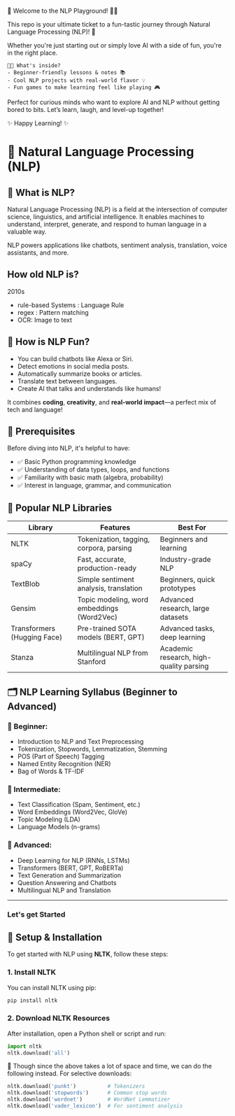 🎉 Welcome to the NLP Playground! 🧠💬

  This repo is your ultimate ticket to a fun-tastic journey through Natural Language Processing (NLP)! 🚀
  
   Whether you're just starting out or simply love AI with a side of fun, you're in the right place. 
   
    🧑‍🏫 What's inside?
    - Beginner-friendly lessons & notes 📚 
    - Cool NLP projects with real-world flavor 💡
    - Fun games to make learning feel like playing 🎮 
   
   Perfect for curious minds who want to explore AI and NLP without getting bored to bits. Let’s learn, laugh, and level-up together!  
   
   ✨ Happy Learning! ✨
   

# 🧬 Natural Language Processing (NLP) 

## 📌 What is NLP?

Natural Language Processing (NLP) is a field at the intersection of computer science, linguistics, and artificial intelligence. It enables machines to understand, interpret, generate, and respond to human language in a valuable way.

NLP powers applications like chatbots, sentiment analysis, translation, voice assistants, and more.

## How old NLP is?

2010s
  - rule-based Systems : Language Rule
  - regex : Pattern matching
  - OCR: Image to text

## 🎉 How is NLP Fun?

- You can build chatbots like Alexa or Siri.
- Detect emotions in social media posts.
- Automatically summarize books or articles.
- Translate text between languages.
- Create AI that talks and understands like humans!

It combines **coding**, **creativity**, and **real-world impact**—a perfect mix of tech and language!


## 🎯 Prerequisites

Before diving into NLP, it's helpful to have:

- ✅ Basic Python programming knowledge
- ✅ Understanding of data types, loops, and functions
- ✅ Familiarity with basic math (algebra, probability)
- ✅ Interest in language, grammar, and communication




## 🧰 Popular NLP Libraries

| Library                     | Features                                   | Best For                                |
| --------------------------- | ------------------------------------------ | --------------------------------------- |
| NLTK                        | Tokenization, tagging, corpora, parsing    | Beginners and learning                  |
| spaCy                       | Fast, accurate, production-ready           | Industry-grade NLP                      |
| TextBlob                    | Simple sentiment analysis, translation     | Beginners, quick prototypes             |
| Gensim                      | Topic modeling, word embeddings (Word2Vec) | Advanced research, large datasets       |
| Transformers (Hugging Face) | Pre-trained SOTA models (BERT, GPT)        | Advanced tasks, deep learning           |
| Stanza                      | Multilingual NLP from Stanford             | Academic research, high-quality parsing |



## 🗂️ NLP Learning Syllabus (Beginner to Advanced)

### 🧩 Beginner:

- Introduction to NLP and Text Preprocessing
- Tokenization, Stopwords, Lemmatization, Stemming
- POS (Part of Speech) Tagging
- Named Entity Recognition (NER)
- Bag of Words & TF-IDF

### 🧪 Intermediate:

- Text Classification (Spam, Sentiment, etc.)
- Word Embeddings (Word2Vec, GloVe)
- Topic Modeling (LDA)
- Language Models (n-grams)

### 🧠 Advanced:

- Deep Learning for NLP (RNNs, LSTMs)
- Transformers (BERT, GPT, RoBERTa)
- Text Generation and Summarization
- Question Answering and Chatbots
- Multilingual NLP and Translation

---



### Let's get Started


## 🔧 Setup & Installation

To get started with NLP using **NLTK**, follow these steps:

### 1. Install NLTK
You can install NLTK using pip:

```bash
pip install nltk
```

### 2. Download NLTK Resources
After installation, open a Python shell or script and run:

```python
import nltk
nltk.download('all')
```

🛑 Though since the above takes a lot of space and time, we can do the following instead.
For selective downloads:

```python
nltk.download('punkt')          # Tokenizers
nltk.download('stopwords')      # Common stop words
nltk.download('wordnet')        # WordNet Lemmatizer
nltk.download('vader_lexicon')  # For sentiment analysis

```










